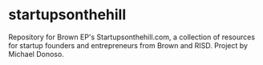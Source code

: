 # startupsonthehill
Repository for Brown EP's Startupsonthehill.com, a collection of resources for startup founders and entrepreneurs from Brown and RISD.
Project by Michael Donoso.
